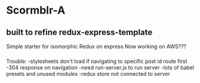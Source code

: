 # Scormblr-A

## built to refine redux-express-template
Simple starter for isomorphic Redux on express
Now working on AWS???


###
Trouble:
-stylesheets don't load if navigating to specific post id route first
-304 response on navigation
-need run-server.js to run server
-lots of babel presets and unused modules
-redux store not connected to server
